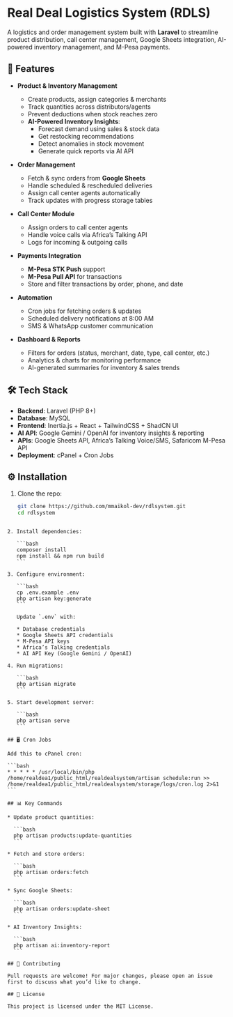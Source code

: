 
# Real Deal Logistics System (RDLS)

A logistics and order management system built with **Laravel** to streamline product distribution, call center management, Google Sheets integration, AI-powered inventory management, and M-Pesa payments.

## 🚀 Features

- **Product & Inventory Management**
  - Create products, assign categories & merchants
  - Track quantities across distributors/agents
  - Prevent deductions when stock reaches zero
  - **AI-Powered Inventory Insights**:
    - Forecast demand using sales & stock data
    - Get restocking recommendations
    - Detect anomalies in stock movement
    - Generate quick reports via AI API

- **Order Management**
  - Fetch & sync orders from **Google Sheets**
  - Handle scheduled & rescheduled deliveries
  - Assign call center agents automatically
  - Track updates with progress storage tables

- **Call Center Module**
  - Assign orders to call center agents
  - Handle voice calls via Africa’s Talking API
  - Logs for incoming & outgoing calls

- **Payments Integration**
  - **M-Pesa STK Push** support
  - **M-Pesa Pull API** for transactions
  - Store and filter transactions by order, phone, and date

- **Automation**
  - Cron jobs for fetching orders & updates
  - Scheduled delivery notifications at 8:00 AM
  - SMS & WhatsApp customer communication

- **Dashboard & Reports**
  - Filters for orders (status, merchant, date, type, call center, etc.)
  - Analytics & charts for monitoring performance
  - AI-generated summaries for inventory & sales trends

## 🛠️ Tech Stack

- **Backend**: Laravel (PHP 8+)
- **Database**: MySQL
- **Frontend**: Inertia.js + React + TailwindCSS + ShadCN UI
- **AI API**: Google Gemini / OpenAI for inventory insights & reporting
- **APIs**: Google Sheets API, Africa’s Talking Voice/SMS, Safaricom M-Pesa API
- **Deployment**: cPanel + Cron Jobs

## ⚙️ Installation

1. Clone the repo:
   ```bash
   git clone https://github.com/mmaikol-dev/rdlsystem.git
   cd rdlsystem
````

2. Install dependencies:

   ```bash
   composer install
   npm install && npm run build
   ```

3. Configure environment:

   ```bash
   cp .env.example .env
   php artisan key:generate
   ```

   Update `.env` with:

   * Database credentials
   * Google Sheets API credentials
   * M-Pesa API keys
   * Africa’s Talking credentials
   * AI API Key (Google Gemini / OpenAI)

4. Run migrations:

   ```bash
   php artisan migrate
   ```

5. Start development server:

   ```bash
   php artisan serve
   ```

## 🖥️ Cron Jobs

Add this to cPanel cron:

```bash
* * * * * /usr/local/bin/php /home/realdea1/public_html/realdealsystem/artisan schedule:run >> /home/realdea1/public_html/realdealsystem/storage/logs/cron.log 2>&1
```

## 📊 Key Commands

* Update product quantities:

  ```bash
  php artisan products:update-quantities
  ```

* Fetch and store orders:

  ```bash
  php artisan orders:fetch
  ```

* Sync Google Sheets:

  ```bash
  php artisan orders:update-sheet
  ```

* AI Inventory Insights:

  ```bash
  php artisan ai:inventory-report
  ```

## 🤝 Contributing

Pull requests are welcome! For major changes, please open an issue first to discuss what you’d like to change.

## 📜 License

This project is licensed under the MIT License.

